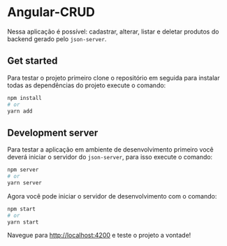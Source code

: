 # Angular-CRUD

Nessa aplicação é possível: cadastrar, alterar, listar e deletar produtos do backend gerado pelo `json-server`.

## Get started

Para testar o projeto primeiro clone o repositório em seguida para instalar todas as dependências do projeto execute o comando:
```bash
npm install
# or
yarn add
```

## Development server

Para testar a aplicação em ambiente de desenvolvimento primeiro você deverá iniciar o servidor do `json-server`, para isso execute o comando:
```bash
npm server 
# or 
yarn server
```

Agora você pode iniciar o servidor de desenvolvimento com o comando: 
```bash
npm start 
# or 
yarn start
``` 

Navegue para [http://localhost:4200](http://localhost:4200) e teste o projeto a vontade!
